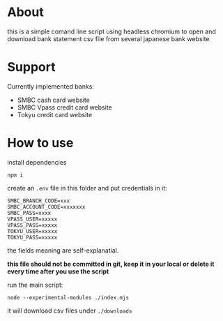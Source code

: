 About
=====

this is a simple comand line script using headless chromium to open and download bank statement csv file from several japanese bank website

Support
==========

Currently implemented banks:

- SMBC cash card website
- SMBC Vpass credit card website
- Tokyu credit card website

How to use
===========

install dependencies
```
npm i
```

create an `.env` file in this folder and put credentials in it:

```
SMBC_BRANCH_CODE=xxx
SMBC_ACCOUNT_CODE=xxxxxxx
SMBC_PASS=xxxx
VPASS_USER=xxxxx
VPASS_PASS=xxxxx
TOKYU_USER=xxxxx
TOKYU_PASS=xxxxx
```

the fields meaning are self-explanatial.

**this file should not be committed in git, keep it in your local or delete it every time after you use the script**

run the main script:

```
node --experimental-modules ./index.mjs
```

it will download csv files under `./downloads`